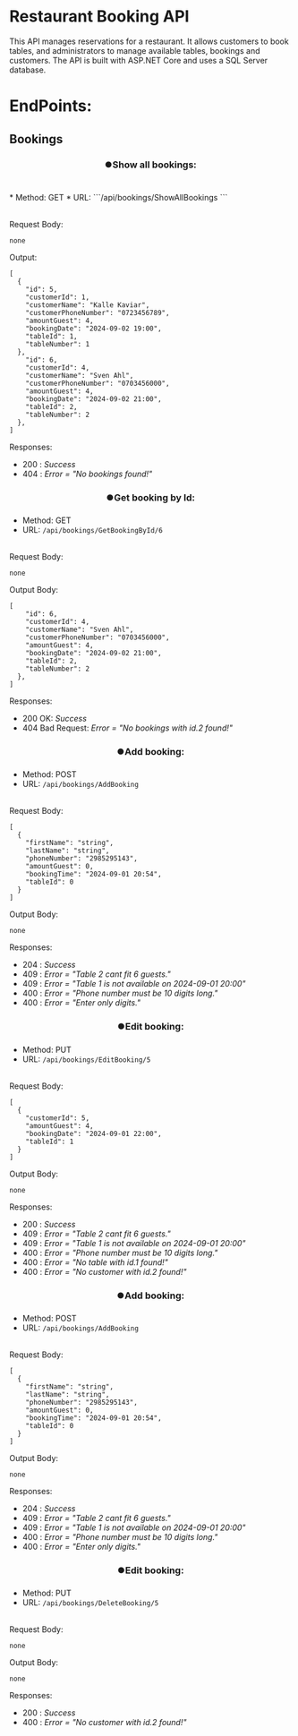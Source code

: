 ﻿# Restaurant Booking API

This API manages reservations for a restaurant. It allows customers to book tables, and administrators to manage available tables, bookings and customers. The API is built with ASP.NET Core and uses a SQL Server database.

# EndPoints:

## Bookings
### <center>⏺️Show all bookings:</center>
<br>
* Method:   GET
* URL: ```/api/bookings/ShowAllBookings ```<br><br>

Request Body:
```
none
````
Output: 
```
[
  {
    "id": 5,
    "customerId": 1,
    "customerName": "Kalle Kaviar",
    "customerPhoneNumber": "0723456789",
    "amountGuest": 4,
    "bookingDate": "2024-09-02 19:00",
    "tableId": 1,
    "tableNumber": 1
  },
    "id": 6,
    "customerId": 4,
    "customerName": "Sven Ahl",
    "customerPhoneNumber": "0703456000",
    "amountGuest": 4,
    "bookingDate": "2024-09-02 21:00",
    "tableId": 2,
    "tableNumber": 2
  },
]
```
Responses:<br>
- 200 : *Success*<br>
- 404 : *Error = "No bookings found!"*

### <center>⏺️Get booking by Id:<br>
* Method:   GET
* URL: ```/api/bookings/GetBookingById/6 ```<br><br>

Request Body:
```
none
````
Output Body: 
```
[
    "id": 6,
    "customerId": 4,
    "customerName": "Sven Ahl",
    "customerPhoneNumber": "0703456000",
    "amountGuest": 4,
    "bookingDate": "2024-09-02 21:00",
    "tableId": 2,
    "tableNumber": 2
  },
]
```
Responses:<br>
- 200 OK: *Success*<br>
- 404 Bad Request: *Error = "No bookings with id.2 found!"*

### <center>⏺️Add booking:<br>
* Method:   POST
* URL: ```/api/bookings/AddBooking ```<br><br>

Request Body:
```
[
  {
    "firstName": "string",
    "lastName": "string",
    "phoneNumber": "2985295143",
    "amountGuest": 0,
    "bookingTime": "2024-09-01 20:54",
    "tableId": 0
  }
]
````
Output Body:
```
none
````
Responses:<br>
- 204 : *Success*<br>
- 409 : *Error = "Table 2 cant fit 6 guests."*
- 409 : *Error = "Table 1 is not available on 2024-09-01 20:00"*
- 400 : *Error = "Phone number must be 10 digits long."*   
- 400 : *Error = "Enter only digits."*

### <center>⏺️Edit booking:<br>
* Method:   PUT
* URL: ```/api/bookings/EditBooking/5 ```<br><br>

Request Body:
```
[
  {
    "customerId": 5,
    "amountGuest": 4,
    "bookingDate": "2024-09-01 22:00",
    "tableId": 1
  }
]
````
Output Body:
```
none
````
Responses:<br>
- 200 : *Success*<br>
- 409 : *Error = "Table 2 cant fit 6 guests."*
- 409 : *Error = "Table 1 is not available on 2024-09-01 20:00"*
- 400 : *Error = "Phone number must be 10 digits long."*   
- 400 : *Error = "No table with id.1 found!"*
- 400 : *Error = "No customer with id.2 found!"*

### <center>⏺️Add booking:<br>
* Method:   POST
* URL: ```/api/bookings/AddBooking ```<br><br>

Request Body:
```
[
  {
    "firstName": "string",
    "lastName": "string",
    "phoneNumber": "2985295143",
    "amountGuest": 0,
    "bookingTime": "2024-09-01 20:54",
    "tableId": 0
  }
]
````
Output Body:
```
none
````
Responses:<br>
- 204 : *Success*<br>
- 409 : *Error = "Table 2 cant fit 6 guests."*
- 409 : *Error = "Table 1 is not available on 2024-09-01 20:00"*
- 400 : *Error = "Phone number must be 10 digits long."*   
- 400 : *Error = "Enter only digits."*

### <center>⏺️Edit booking:<br>
* Method:   PUT
* URL: ```/api/bookings/DeleteBooking/5 ```<br><br>

Request Body:
```
none
````
Output Body:
```
none
````
Responses:<br>
- 200 : *Success*<br>
- 400 : *Error = "No customer with id.2 found!"*